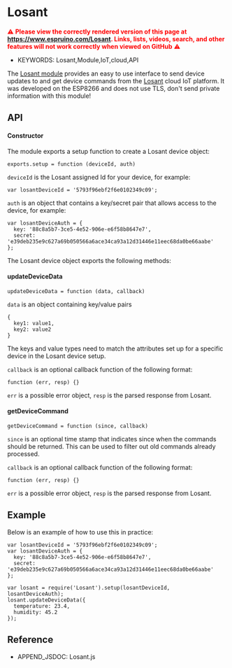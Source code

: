 <!--- Copyright (c) 2016 Patrick Van Oosterwijck. See the file LICENSE for copying permission. -->
Losant
======

<span style="color:red">:warning: **Please view the correctly rendered version of this page at https://www.espruino.com/Losant. Links, lists, videos, search, and other features will not work correctly when viewed on GitHub** :warning:</span>

* KEYWORDS: Losant,Module,IoT,cloud,API

The [Losant module](/modules/Losant.js) provides an easy to use
interface to send device updates to and get device commands from
the [Losant](https://www.losant.com/) cloud IoT platform.
It was developed on the ESP8266 and does not use TLS,
don't send private information with this module!

API
---

#### Constructor

The module exports a setup function to create a Losant device object:

```
exports.setup = function (deviceId, auth)
```

`deviceId` is the Losant assigned Id for your device, for example:
```
var losantDeviceId = '5793f96ebf2f6e0102349c09';
```

`auth` is an object that contains a key/secret pair that allows
access to the device, for example:
```
var losantDeviceAuth = {
  key: '88c8a5b7-3ce5-4e52-906e-e6f58b8647e7',
  secret: 'e39deb235e9c627a69b050566a6ace34ca93a12d31446e11eec68da0be66aabe'
};
```

The Losant device object exports the following methods:

#### updateDeviceData

```
updateDeviceData = function (data, callback)
```

`data` is an object containing key/value pairs
```
{
  key1: value1,
  key2: value2
}
```
The keys and value types need to match the attributes set up for a specific
device in the Losant device setup.
  
`callback` is an optional callback function of the following format:
```
function (err, resp) {}
```
`err` is a possible error object, `resp` is the parsed response from
Losant.

#### getDeviceCommand

```
getDeviceCommand = function (since, callback)
```

`since` is an optional time stamp that indicates since when the commands
should be returned.  This can be used to filter out old commands already
processed.
  
`callback` is an optional callback function of the following format:
```
function (err, resp) {}
```
`err` is a possible error object, `resp` is the parsed response from
Losant.

Example
-------

Below is an example of how to use this in practice:

```
var losantDeviceId = '5793f96ebf2f6e0102349c09';
var losantDeviceAuth = {
  key: '88c8a5b7-3ce5-4e52-906e-e6f58b8647e7',
  secret: 'e39deb235e9c627a69b050566a6ace34ca93a12d31446e11eec68da0be66aabe'
};

var losant = require('Losant').setup(losantDeviceId, losantDeviceAuth);
losant.updateDeviceData({
  temperature: 23.4,
  humidity: 45.2
});
```

Reference
---------

* APPEND_JSDOC: Losant.js
